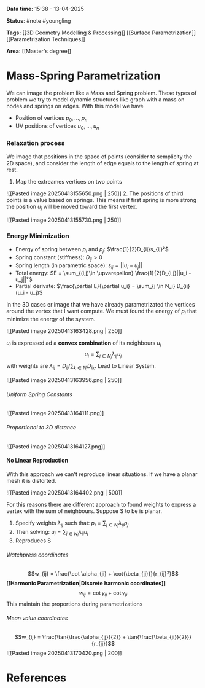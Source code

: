 **Data time:** 15:38 - 13-04-2025

**Status**: #note #youngling 

**Tags:** [[3D Geometry Modelling & Processing]] [[Surface Parametrization]] [[Parametrization Techniques]]

**Area**: [[Master's degree]]
# Mass-Spring Parametrization

We can image the problem like a Mass and Spring problem. These types of problem we try to model dynamic structures like graph with a mass on nodes and springs on edges. With this model we have
- Position of vertices $p_0, \dots, p_n$
- UV positions of vertices $u_0, \dots, u_n$
### Relaxation process
We image that positions in the space of points (consider to semplicity the 2D space), and consider the length of edge equals to the length of spring at rest. 
1. Map the extreames vertices on two points

![[Pasted image 20250413155650.png | 250]]
2. The positions of third points is a value based on springs. This means if first spring is more strong the position $u_j$ will be moved toward the first vertex.

![[Pasted image 20250413155730.png | 250]]
### Energy Minimization
- Energy of spring between $p_i$ and $p_j$:        $\frac{1}{2}D_{ij}s_{ij}²$
- Spring constant (stiffness):                      $D_{ij} > 0$
- Spring length (in parametric space):        $s_{ij} = ||u_i - u_j||$
- Total energy:                                              $E = \sum_{(i,j)\in \upvarepsilon} \frac{1}{2}D_{i,j}||u_i - u_j||²$
- Partial derivate:                                          $\frac{\partial E}{\partial u_i} = \sum_{j \in N_i} D_{ij} (u_i - u_j)$

In the 3D cases er image that we have already parametrizated the vertices around the vertex that I want compute. We must found the energy of $p_i$ that minimize the energy of the system.

![[Pasted image 20250413163428.png | 250]]

$u_i$ is expressed ad a **convex combination** of its neighbours $u_j$
$$u_i = \sum_{j \in N_j} \lambda_{ij} u_j$$
with weights are $\lambda_{ij} = D_{ij} / \sum_{k \in N_i} D_{ik}$. Lead to Linear System.

![[Pasted image 20250413163956.png | 250]]
###### Uniform Spring Constants
![[Pasted image 20250413164111.png]]
###### Proportional to 3D distance
![[Pasted image 20250413164127.png]]
#### No Linear Reproduction
With this approach we can't reproduce linear situations. If we have a planar mesh it is distorted. 

![[Pasted image 20250413164402.png | 500]]

For this reasons there are different approach to found weights to express a vertex with the sum of neighbours. Suppose S to be is planar.
1. Specify weights $\lambda_{ij}$ such that:     $p_i = \sum_{j \in N_i} \lambda_{ij}p_j$
2. Then solving:                                $u_i = \sum_{j \in N_i} \lambda_{ij}u_j$
3. Reproduces S

###### Watchpress coordinates
$$w_{ij} = \frac{\cot \alpha_{ji} + \cot{\beta_{ij}}}{r_{ij}²}$$**[[Harmonic Parametrization|Discrete harmonic coordinates]]**
$$w_{ij} = \cot{\gamma_{ij}} + \cot{\gamma_{ji}}$$
This maintain the proportions during parametrizations
###### Mean value coordinates
$$w_{ij} = \frac{\tan{\frac{\alpha_{ij}}{2}} + \tan{\frac{\beta_{ji}}{2}}}{r_{ij}}$$
![[Pasted image 20250413170420.png | 200]]


# References